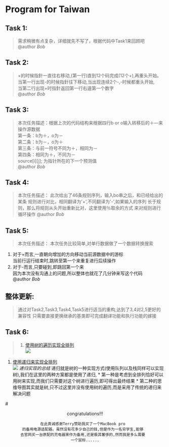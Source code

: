 # Program for Taiwan 
## Task 1:
> 需求稍微有点复杂，详细就先不写了，根据代码中Task1来回顾吧  
  @author *Bob*

	
	
	

## Task 2:
> +的时候指針一直往右移动,(第一行)直到12个码完成(12个+),再重头开始。  
  当第一行出现-的时候指針往下移动,当出现连续2个-,-时候都重头开始,  
  当第二行出现+时指針返回第一行右邉第一个数字  
  @author *Bob*



## Task 3:
> 本次任务描述：根据上次的代码结构来根据四行b or o输入转移后的＋—来操作源数据  
  第一条：b为＋，o为－  
  第二条：b为－，o为＋  
  第三条：与前一符号不同为＋，相同为－  
  第四条：相同为＋，不同为－  
  source[i][j];  为指针所在的下一个预测值  
  @author *Bob*


## Task 4:
> 本次任务描述：
  此次给出了46条规则序列，输入bo串之后，和已经给出的某条
  规则进行对比，相同翻译为'+',不同翻译为'-',如果输入的序列
  长于规则，那么将规则从头开始重新比对，这里使用％取余的方式
  来对规则进行循环操作
  @author *Bob*
  

## Task 5:
> 本次任务描述：
  本次任务比较简单,对单行数据做了一个数据转换搜索  
  1. 对于+而言,一直朝向增加的方向移动当前源数据中的游标    
  当前行运行结束时,跳转至第一个来重复进行后续操作  
  2. 对于-而言,只要碰到,即跳回第一个来  
  因为本次没有沟通上的问题,所以整体也就花了几分钟来写这个代码  
  @author *Bob*
  
## 整体更新:
> 通过对Task2,Task3,Task4,Task5进行适当的重构,达到了3,4对2,5更好的兼容性
  只需要直接更换继承的基类即可完成翻译功能和执行功能的嫁接
  
  
## Task 6:
> 1. [使用树的遍历实现全排列](http://airu.iteye.com/blog/1930391)  
  ![](http://dl2.iteye.com/upload/attachment/0088/5829/393f316f-8378-3ecf-915c-6fa29c299898.png)  
  1. [使用递归来实现全排列](http://blog.csdn.net/exceptional_derek/article/details/8750375)  
  ![](http://img.my.csdn.net/uploads/201304/02/1364871832_5712.jpg)
  *递归实现的总结*
    递归就是树的一种实现方式(使用队列以及栈同样可以实现树),我们在这里的两种方案都是使用了递归,
    * 第一种是考虑到全排列恰好可以用树来实现,而我们只需要对这个树进行遍历,即可得出最终结果
    * 第二种的思维导图其实就是树,只不过这里并没有使用树的遍历,而是采用了传统的递归来解决问题
    
#<center>congratulations!!!
 
 	在此真诚感谢Terry赞助我买了一个MacBook pro  
    的备用电源适配器。虽然没有花多少自己的钱,但是作为一名穷学生,能够  
    去官网买一台原配的充电器来作为备用,还是极其奢侈的,然而我是多么需要  
    一个鼠标......